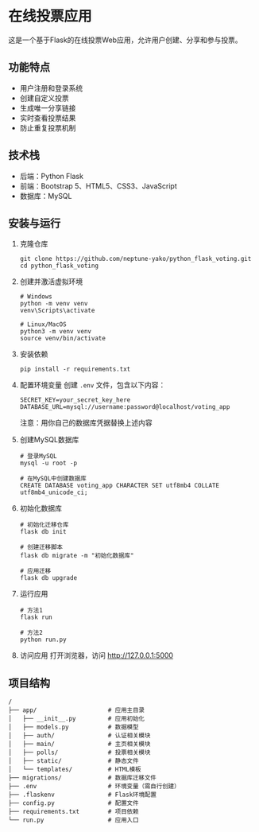 # 在线投票应用

这是一个基于Flask的在线投票Web应用，允许用户创建、分享和参与投票。

## 功能特点

- 用户注册和登录系统
- 创建自定义投票
- 生成唯一分享链接
- 实时查看投票结果
- 防止重复投票机制

## 技术栈

- 后端：Python Flask
- 前端：Bootstrap 5、HTML5、CSS3、JavaScript
- 数据库：MySQL

## 安装与运行

1. 克隆仓库
   ```
   git clone https://github.com/neptune-yako/python_flask_voting.git
   cd python_flask_voting
   ```

2. 创建并激活虚拟环境
   ```
   # Windows
   python -m venv venv
   venv\Scripts\activate

   # Linux/MacOS
   python3 -m venv venv
   source venv/bin/activate
   ```

3. 安装依赖
   ```
   pip install -r requirements.txt
   ```

4. 配置环境变量
   创建 `.env` 文件，包含以下内容：
   ```
   SECRET_KEY=your_secret_key_here
   DATABASE_URL=mysql://username:password@localhost/voting_app
   ```
   注意：用你自己的数据库凭据替换上述内容

5. 创建MySQL数据库
   ```
   # 登录MySQL
   mysql -u root -p
   
   # 在MySQL中创建数据库
   CREATE DATABASE voting_app CHARACTER SET utf8mb4 COLLATE utf8mb4_unicode_ci;
   ```

6. 初始化数据库
   ```
   # 初始化迁移仓库
   flask db init
   
   # 创建迁移脚本
   flask db migrate -m "初始化数据库"
   
   # 应用迁移
   flask db upgrade
   ```

7. 运行应用
   ```
   # 方法1
   flask run
   
   # 方法2
   python run.py
   ```

8. 访问应用
   打开浏览器，访问 http://127.0.0.1:5000

## 项目结构

```
/
├── app/                    # 应用主目录
│   ├── __init__.py         # 应用初始化
│   ├── models.py           # 数据模型
│   ├── auth/               # 认证相关模块
│   ├── main/               # 主页相关模块
│   ├── polls/              # 投票相关模块
│   ├── static/             # 静态文件
│   └── templates/          # HTML模板
├── migrations/             # 数据库迁移文件
├── .env                    # 环境变量（需自行创建）
├── .flaskenv               # Flask环境配置
├── config.py               # 配置文件
├── requirements.txt        # 项目依赖
└── run.py                  # 应用入口
```